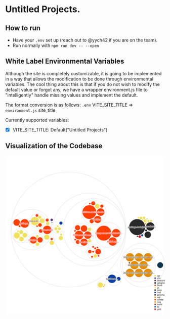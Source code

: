 # Untitled Projects.

## How to run

- Have your `.env` set up (reach out to @yych42 if you are on the team).
- Run normally with `npm run dev -- --open`

## White Label Environmental Variables

Although the site is completely customizable, it is going to be implemented in a way that allows the modification to be done through environmental variables. The cool thing about this is that if you do not wish to modify the default value or forgot any, we have a wrapper environment.js file to "intelligently" handle missing values and implement the default.

The format conversion is as follows: `.env` VITE_SITE_TITLE => `environment.js` site_title

Currently supported variables:

- [x] VITE_SITE_TITLE: Default("Untitled Projects")

## Visualization of the Codebase

![Visualization of the codebase](./diagram.svg)
